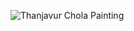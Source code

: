 <!---  ## வணக்கம் | Hi there 👋 -->

![Thanjavur Chola Painting](https://github.com/user-attachments/assets/bf9e4f01-2f7e-422f-a997-0fb186765781)
